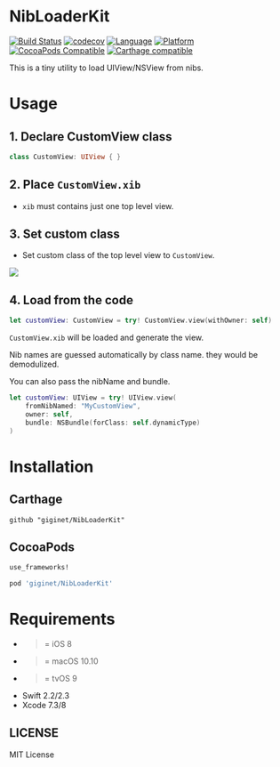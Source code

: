 # NibLoaderKit 

[![Build Status](https://travis-ci.org/giginet/NibLoaderKit.svg?branch=master)](https://travis-ci.org/giginet/NibLoaderKit) 
[![codecov](https://codecov.io/gh/giginet/NibLoaderKit/branch/master/graph/badge.svg)](https://codecov.io/gh/giginet/NibLoaderKit)
[![Language](https://img.shields.io/badge/language-Swift%202.2%7C2.3-orange.svg)](https://swift.org)
[![Platform](https://img.shields.io/cocoapods/p/NibLoaderKit.svg?style=flat)](http://cocoadocs.org/docsets/NibLoaderKit)
[![CocoaPods Compatible](https://img.shields.io/cocoapods/v/NibLoaderKit.svg)](https://img.shields.io/cocoapods/v/NibLoaderKit.svg)
[![Carthage compatible](https://img.shields.io/badge/Carthage-compatible-4BC51D.svg?style=flat)](https://github.com/Carthage/Carthage) 

This is a tiny utility to load UIView/NSView from nibs.

# Usage

## 1. Declare CustomView class

```swift
class CustomView: UIView { }
```

## 2. Place `CustomView.xib`

- `xib` must contains just one top level view.

## 3. Set custom class

- Set custom class of the top level view to `CustomView`.

![](https://raw.githubusercontent.com/giginet/NibLoaderKit/master/Documentation/Images/custom_view.png)

## 4. Load from the code

```swift
let customView: CustomView = try! CustomView.view(withOwner: self)
```

`CustomView.xib` will be loaded and generate the view.

Nib names are guessed automatically by class name. they would be demodulized.

You can also pass the nibName and bundle.

```swift
let customView: UIView = try! UIView.view(
    fromNibNamed: "MyCustomView", 
    owner: self, 
    bundle: NSBundle(forClass: self.dynamicType)
)
```

# Installation

## Carthage

```
github "giginet/NibLoaderKit"
```

## CocoaPods

```ruby
use_frameworks!

pod 'giginet/NibLoaderKit'
```

# Requirements

- >= iOS 8
- >= macOS 10.10
- >= tvOS 9
- Swift 2.2/2.3
- Xcode 7.3/8

## LICENSE

MIT License
